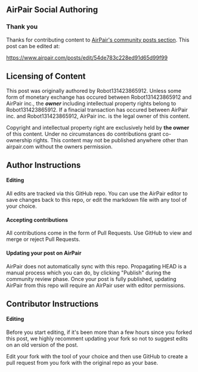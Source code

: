 ## AirPair Social Authoring

### Thank you

Thanks for contributing content to [AirPair's community posts section](https://www.airpair.com/posts). This post can be edited at:

https://www.airpair.com/posts/edit/54de783c228ed91d65d99f99

## Licensing of Content

This post was originally authored by Robot131423865912. Unless some form of monetary exchange has occured
between Robot131423865912 and AirPair inc., the ***owner*** including intellectual property rights
belong to Robot131423865912. If a finacial transaction has occured between AirPair inc. and Robot131423865912,
AirPair inc. is the legal owner of this content.

Copyright and intellectual property right are exclusively held by **the owner** of this content.
Under no circumstances do contributions grant co-ownership rights. This content may not be
published anywhere other than airpair.com without the owners permission.

## Author Instructions

#### Editing

All edits are tracked via this GitHub repo. You can use the AirPair editor to
save changes back to this repo, or edit the markdown file with any tool of your choice.

#### Accepting contributions

All contributions come in the form of Pull Requests. Use GitHub to view and
merge or reject Pull Requests.

#### Updating your post on AirPair

AirPair does not automatically sync with this repo. Propagating HEAD is a
manual process which you can do, by clicking "Publish" during the community review phase.
Once your post is fully published, updating AirPair from this repo will
require an AirPair user with editor permissions.

## Contributor Instructions

#### Editing

Before you start editing, if it's been more than a few hours since you forked this post,
we highly recomment updating your fork so not to suggest edits on an old version of the post.

Edit your fork with the tool of your choice and then use GitHub to create a pull request from you
fork with the original repo as your base.

